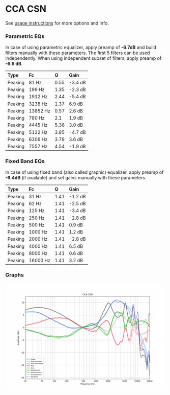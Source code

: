 # CCA CSN
See [usage instructions](https://github.com/jaakkopasanen/AutoEq#usage) for more options and info.

### Parametric EQs
In case of using parametric equalizer, apply preamp of **-6.7dB** and build filters manually
with these parameters. The first 5 filters can be used independently.
When using independent subset of filters, apply preamp of **-6.6 dB**.

| Type    | Fc       |    Q | Gain    |
|:--------|:---------|:-----|:--------|
| Peaking | 81 Hz    | 0.55 | -3.4 dB |
| Peaking | 199 Hz   | 1.35 | -2.3 dB |
| Peaking | 1912 Hz  | 2.44 | -5.4 dB |
| Peaking | 3238 Hz  | 1.37 | 6.9 dB  |
| Peaking | 13852 Hz | 0.57 | 2.6 dB  |
| Peaking | 780 Hz   | 2.1  | 1.9 dB  |
| Peaking | 4445 Hz  | 5.36 | 3.0 dB  |
| Peaking | 5122 Hz  | 3.85 | -4.7 dB |
| Peaking | 6306 Hz  | 3.78 | 3.6 dB  |
| Peaking | 7557 Hz  | 4.54 | -1.9 dB |

### Fixed Band EQs
In case of using fixed band (also called graphic) equalizer, apply preamp of **-6.4dB**
(if available) and set gains manually with these parameters.

| Type    | Fc       |    Q | Gain    |
|:--------|:---------|:-----|:--------|
| Peaking | 31 Hz    | 1.41 | -1.2 dB |
| Peaking | 62 Hz    | 1.41 | -2.5 dB |
| Peaking | 125 Hz   | 1.41 | -3.4 dB |
| Peaking | 250 Hz   | 1.41 | -2.8 dB |
| Peaking | 500 Hz   | 1.41 | 0.9 dB  |
| Peaking | 1000 Hz  | 1.41 | 1.2 dB  |
| Peaking | 2000 Hz  | 1.41 | -2.8 dB |
| Peaking | 4000 Hz  | 1.41 | 6.5 dB  |
| Peaking | 8000 Hz  | 1.41 | 0.6 dB  |
| Peaking | 16000 Hz | 1.41 | 3.2 dB  |

### Graphs
![](./CCA%20CSN.png)